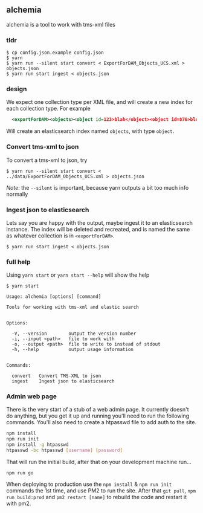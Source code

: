 ## alchemia

alchemia is a tool to work with tms-xml files

### tldr

    $ cp config.json.example config.json
    $ yarn
    $ yarn run --silent start convert < ExportForDAM_Objects_UCS.xml > objects.json
    $ yarn run start ingest < objects.json

### design

We expect one collection type per XML file, and will create a new index for each collection type.
For example

```xml
  <exportForDAM><objects><object id=123>blah</object><object id=876>bloo</object></objects></exportForDAM>`
```

Will create an elasticsearch index named `objects`, with type `object`.

### Convert tms-xml to json

To convert a tms-xml to json, try

    $ yarn run --silent start convert < ../data/ExportForDAM_Objects_UCS.xml > objects.json

_Note_: the `--silent` is important, because yarn outputs a bit too much info normally

### Ingest json to elasticsearch

Lets say you are happy with the output, maybe ingest it to an elasticsearch instance.
The index will be deleted and recreated, and is named the same as whatever collection is in `<exportForDAM>`.

    $ yarn run start ingest < objects.json

### full help

Using `yarn start` or `yarn start --help` will show the help

    $ yarn start

    Usage: alchemia [options] [command]

    Tools for working with tms-xml and elastic search


    Options:

      -V, --version        output the version number
      -i, --input <path>   file to work with
      -o, --output <path>  file to write to instead of stdout
      -h, --help           output usage information


    Commands:

      convert   Convert TMS-XML to json
      ingest    Ingest json to elasticsearch

### Admin web page

There is the very start of a stub of a web admin page. It currently doesn't do anything, but you get it up and running you'll need to run the following commands. You'll also need to create a htpasswd file to add auth to the site.

```bash
npm install
npm run init
npm install -g htpasswd
htpasswd -bc htpasswd [username] [password]
```

That will run the initial build, after that on your development machine run...

`npm run go`

When deploying to production use the `npm install` & `npm run init` commands the 1st time, and use PM2 to run the site. After that `git pull`, `npm run build:prod` and `pm2 restart [name]` to rebuild the code and restart it with pm2.
